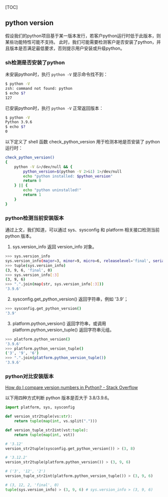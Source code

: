 [TOC]

## python version

假设我们的python项目基于某一版本发行，若客户python运行时低于此版本，则某些功能特性可能不支持。
此时，我们可能需要检测客户是否安装了python，并且版本是否满足最低要求，否则提示用户安装或升级python。

### sh检测是否安装了python

未安装python时，执行 `python -V` 提示命令找不到：

```bash
$ python -V
zsh: command not found: python
$ echo $?
127
```

已安装python时，执行 `python -V` 正常返回版本：

```bash
$ python -V
Python 3.9.6
$ echo $?
0
```

以下定义了 shell 函数 check_python_version 用于检测本地是否安装了 python 运行时：

```bash
check_python_version()
{
    python -V &>/dev/null && {
        python_version=$(python -V 2>&1) 1>/dev/null
        echo "python installed: $python_version"
        return 0
    } || {
        echo "python uninstalled!"
        return 1
    }
}
```

### python检测当前安装版本

通过上文，我们知道，可以通过 sys、sysconfig 和 platform 相关接口检测当前 python 版本。

1. sys.version_info 返回 version_info 对象。

```bash
>>> sys.version_info
sys.version_info(major=3, minor=9, micro=6, releaselevel='final', serial=0)
>>> tuple(sys.version_info)
(3, 9, 6, 'final', 0)
>>> sys.version_info[:3]
(3, 9, 6)
>>> ".".join(map(str, sys.version_info[:3]))
'3.9.6'
```

2. sysconfig.get_python_version() 返回字符串，例如 '3.9'；

```bash
>>> sysconfig.get_python_version()
'3.9'
```

3. platform.python_version() 返回字符串，或调用 platform.python_version_tuple() 返回字符串元组。

```bash
>>> platform.python_version()
'3.9.6'
>>> platform.python_version_tuple()
('3', '9', '6')
>>> ".".join(platform.python_version_tuple())
'3.9.6'
```

### python对比安装版本

[How do I compare version numbers in Python? - Stack Overflow](https://stackoverflow.com/questions/11887762/how-do-i-compare-version-numbers-in-python)

以下用四种方式判断 python 版本是否大于 3.8/3.9.6。

```Python
import platform, sys, sysconfig

def version_str2tuple(vs:str):
    return tuple(map(int, vs.split(".")))

def version_tuple_str2int(vst:tuple):
    return tuple(map(int, vst))

# '3.12'
version_str2tuple(sysconfig.get_python_version()) > (3, 8)

# '3.12.2'
version_str2tuple(platform.python_version()) > (3, 9, 6)

# ('3', '12', '2')
version_tuple_str2int(platform.python_version_tuple()) > (3, 9, 6)

# (3, 12, 2, 'final', 0)
tuple(sys.version_info) > (3, 9, 6) # sys.version_info > (3, 9, 6)
```
